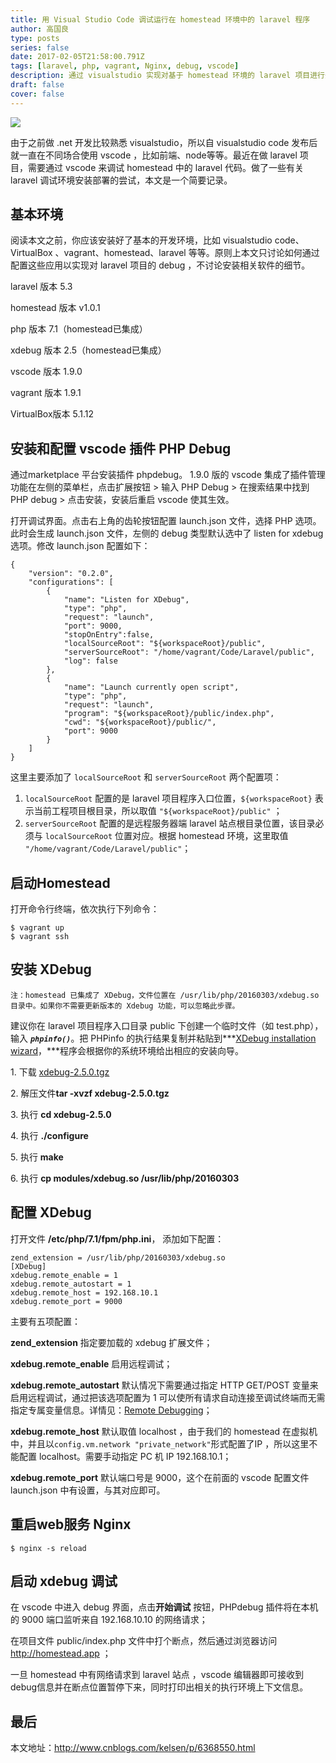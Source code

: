 ```yaml
---
title: 用 Visual Studio Code 调试运行在 homestead 环境中的 laravel 程序
author: 高国良
type: posts
series: false
date: 2017-02-05T21:58:00.791Z
tags: [laravel, php, vagrant, Nginx, debug, vscode]
description: 通过 visualstudio 实现对基于 homestead 环境的 laravel 项目进行开发调试。本文重点讨论如何通过配置 visualstudio code、 homestead、Xdebug 以实现对 laravel 项目的调试，并不讨论涉本文中涉及到的其他软件的安装及部署细节。
draft: false 
cover: false
---
```


![](634103-20170205214846386-672049439.jpg)

由于之前做 .net 开发比较熟悉 visualstudio，所以自 visualstudio code 发布后就一直在不同场合使用 vscode ，比如前端、node等等。最近在做 laravel 项目，需要通过 vscode 来调试 homestead 中的 laravel 代码。做了一些有关 laravel 调试环境安装部署的尝试，本文是一个简要记录。

## 基本环境

阅读本文之前，你应该安装好了基本的开发环境，比如 visualstudio code、VirtualBox 、vagrant、homestead、laravel 等等。原则上本文只讨论如何通过配置这些应用以实现对 laravel 项目的 debug ，不讨论安装相关软件的细节。

laravel 版本 5.3

homestead 版本 v1.0.1

php 版本 7.1（homestead已集成）

xdebug 版本 2.5（homestead已集成）

vscode 版本 1.9.0

vagrant 版本 1.9.1

VirtualBox版本 5.1.12

## 安装和配置 vscode 插件 PHP Debug

通过marketplace 平台安装插件 phpdebug。 1.9.0 版的 vscode 集成了插件管理功能在左侧的菜单栏，点击扩展按钮 > 输入 PHP Debug > 在搜索结果中找到 PHP debug > 点击安装，安装后重启 vscode 使其生效。

打开调试界面。点击右上角的齿轮按钮配置 launch.json 文件，选择 PHP 选项。此时会生成 launch.json 文件，左侧的 debug 类型默认选中了 listen for xdebug 选项。修改 launch.json 配置如下：

```
{
    "version": "0.2.0",
    "configurations": [        
        {
            "name": "Listen for XDebug",
            "type": "php",
            "request": "launch",
            "port": 9000,
            "stopOnEntry":false,
            "localSourceRoot": "${workspaceRoot}/public",
            "serverSourceRoot": "/home/vagrant/Code/Laravel/public",
            "log": false
        },
        {
            "name": "Launch currently open script",
            "type": "php",
            "request": "launch",
            "program": "${workspaceRoot}/public/index.php",
            "cwd": "${workspaceRoot}/public/",
            "port": 9000
        }
    ]
}
```

这里主要添加了 `localSourceRoot` 和 `serverSourceRoot` 两个配置项：

1. `localSourceRoot` 配置的是 laravel 项目程序入口位置，`${workspaceRoot}` 表示当前工程项目根目录，所以取值 `"${workspaceRoot}/public"` ；
2. `serverSourceRoot` 配置的是远程服务器端 laravel 站点根目录位置，该目录必须与 `localSourceRoot` 位置对应。根据 homestead 环境，这里取值 `"/home/vagrant/Code/Laravel/public"`；

## 启动Homestead

打开命令行终端，依次执行下列命令：

```
$ vagrant up 
$ vagrant ssh
```

## 安装 XDebug

```
注：homestead 已集成了 XDebug，文件位置在 /usr/lib/php/20160303/xdebug.so 目录中。如果你不需要更新版本的 Xdebug 功能，可以忽略此步骤。
```

建议你在 laravel 项目程序入口目录 public 下创建一个临时文件（如 test.php），输入 ***`phpinfo()`***。把 PHPinfo 的执行结果复制并粘贴到***[XDebug installation wizard](https://xdebug.org/wizard.php)，***程序会根据你的系统环境给出相应的安装向导。

1\. 下载 [xdebug-2.5.0.tgz](http://xdebug.org/files/xdebug-2.5.0.tgz)

2\. 解压文件**tar -xvzf xdebug-2.5.0.tgz**

3\. 执行 **cd xdebug-2.5.0**

4\. 执行 **./configure**

5\. 执行 **make**

6\. 执行 **cp modules/xdebug.so /usr/lib/php/20160303**

## 配置 XDebug

打开文件 **/etc/php/7.1/fpm/php.ini**， 添加如下配置：

```
zend_extension = /usr/lib/php/20160303/xdebug.so
[XDebug]
xdebug.remote_enable = 1
xdebug.remote_autostart = 1
xdebug.remote_host = 192.168.10.1
xdebug.remote_port = 9000
```

主要有五项配置：

**zend\_extension** 指定要加载的 xdebug 扩展文件；

**xdebug.remote\_enable** 启用远程调试；

**xdebug.remote\_autostart** 默认情况下需要通过指定 HTTP GET/POST 变量来启用远程调试，通过把该选项配置为 1 可以使所有请求自动连接至调试终端而无需指定专属变量信息。详情见：[Remote Debugging](https://xdebug.org/docs/remote)；

**xdebug.remote\_host** 默认取值 localhost ，由于我们的 homestead 在虚拟机中，并且以`config.vm.network "private_network"`形式配置了IP ，所以这里不能配置 localhost。需要手动指定 PC 机 IP 192.168.10.1；

**xdebug.remote\_port** 默认端口号是 9000，这个在前面的 vscode 配置文件 launch.json 中有设置，与其对应即可。

## 重启web服务 Nginx

```
$ nginx -s reload
```

## 启动 xdebug 调试

在 vscode 中进入 debug 界面，点击**开始调试** 按钮，PHPdebug 插件将在本机的 9000 端口监听来自 192.168.10.10 的网络请求；

在项目文件 public/index.php 文件中打个断点，然后通过浏览器访问 http://homestead.app ；

一旦 homestead 中有网络请求到 laravel 站点 ，vscode 编辑器即可接收到debug信息并在断点位置暂停下来，同时打印出相关的执行环境上下文信息。

## 最后

本文地址：http://www.cnblogs.com/kelsen/p/6368550.html